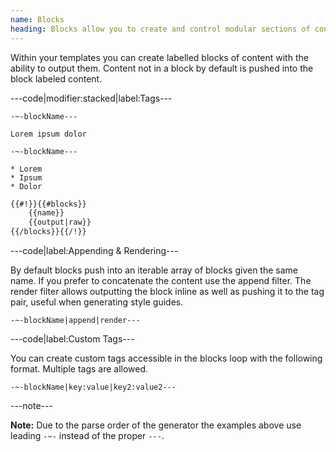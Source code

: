 ```yaml
---
name: Blocks
heading: Blocks allow you to create and control modular sections of content
---
```


Within your templates you can create labelled blocks of content with the ability to output them. Content not in a block by default is pushed into the block labeled content.

---code|modifier:stacked|label:Tags---

```
-~-blockName---

Lorem ipsum dolor

-~-blockName---

* Lorem
* Ipsum
* Dolor
```

```html
{{#!}}{{#blocks}}
	{{name}}
	{{output|raw}}
{{/blocks}}{{/!}}
```

---code|label:Appending & Rendering---

By default blocks push into an iterable array of blocks given the same name. If you prefer to concatenate the content use the append filter. The render filter allows outputting the block inline as well as pushing it to the tag pair, useful when generating style guides.

```
-~-blockName|append|render---
```

---code|label:Custom Tags---

You can create custom tags accessible in the blocks loop with the following format. Multiple tags are allowed.

```
-~-blockName|key:value|key2:value2---
```

---note---

**Note:** Due to the parse order of the generator the examples above use leading ```-~-``` instead of the proper ```---```.